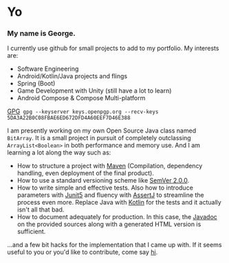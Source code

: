 # Yo

### My name is George. 

I currently use github for small projects to add to my portfolio. My interests are:

  - Software Engineering
  - Android/Kotlin/Java projects and flings
  - Spring (Boot)
  - Game Development with Unity (still have a lot to learn)
  - Android Compose & Compose Multi-platform
  
  [GPG](GPG.gpg)&ensp;`gpg --keyserver keys.openpgp.org --recv-keys 5DA3A22B0C08FBAE6ED672DFD4A60EEF7D46E388`
  
I am presently working on my own Open Source Java class named `BitArray`. It is a small project in pursuit of completely outclassing `ArrayList<Boolean>` in both performance and memory use. And I am learning a lot along the way such as:
  
- How to structure a project with [Maven](https://maven.apache.org/) (Compilation, dependency handling, even deployment of the final product).    
- How to use a standard versioning scheme like [SemVer 2.0.0](https://semver.org/).   
- How to write simple and effective tests. Also how to introduce parameters with [Junit5](https://junit.org/junit5/docs/current/user-guide/) and fluency with [AssertJ](https://assertj.github.io/doc/) to streamline the process even more. Replace Java with [Kotlin](https://kotlinlang.org/) for the tests and it actually isn't all that bad.  
- How to document adequately for production. In this case, the [Javadoc](https://www.tutorialspoint.com/java/java_documentation.htm) on the provided sources along with a generated HTML version is sufficient. 

...and a few bit hacks for the implementation that I came up with. If it seems useful to you or you'd like to contribute, come say [hi](https://github.com/Abductcows/java-bit-array).

[](https://komarev.com/ghpvc/?username=Abductcows&color=green)
